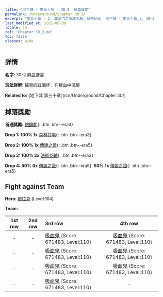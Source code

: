 ```yaml
---
title: "地下城 - 第三十章 - 30-2  鮮血盛宴"
permalink: /Underground/Chapter 30_2/
excerpt: "第三十章 - 2. 魔法门之英雄无敌：战争纪元  地下城 - 第三十章_2. 30-2  鮮血盛宴"
last_modified_at: 2021-06-30
locale: cn
ref: "Chapter 30_2.md"
toc: false
classes: wide
---
```


## 詳情

 **名字:** 30-2  鮮血盛宴

 **玩法詳解:**       搖晃的紅酒杯，在鮮血中沉醉

 **Related to:** [地下城 第三十章](/cn/Underground/Chapter 30/)

## 掉落獎勵

 **首通獎勵:** [銀鑰匙](/cn/Items/con_693/){: .btn .btn--era3}

 **Drop 1:** **100% 1x** [森林共鳴](/cn/Items/her_465/){: .btn .btn--era3}

 **Drop 2:** **100% 1x** [傳說之證](/cn/Items/mat_102/){: .btn .btn--era5}

 **Drop 3:** **100% 2x** [法術卷軸](/cn/Items/con_694/){: .btn .btn--era3}

 **Drop 4:** **50% 0x** [傳說之證](/cn/Items/mat_102/){: .btn .btn--era5}, **50% 1x** [傳說之證](/cn/Items/mat_102/){: .btn .btn--era5}


## Fight against Team
 **Hero:** [姆拉克](/cn/heroes/Mullich/) (Level:104)

 **Team:**


  | 1st row | 2nd row | 3rd row | 4th row |
  |:----:|:----:|:----|:----:|
  | - | - | [吸血鬼](/cn/units/Vampire/) (Score: 671483, Level:110)  | [吸血鬼](/cn/units/Vampire/) (Score: 671483, Level:110)  |
  | - | - | [吸血鬼](/cn/units/Vampire/) (Score: 671483, Level:110)  | [吸血鬼](/cn/units/Vampire/) (Score: 671483, Level:110)  |
  | - | - | [吸血鬼](/cn/units/Vampire/) (Score: 671483, Level:110)  | [吸血鬼](/cn/units/Vampire/) (Score: 671483, Level:110)  |
  | - | - | [吸血鬼](/cn/units/Vampire/) (Score: 671483, Level:110)  | - |


